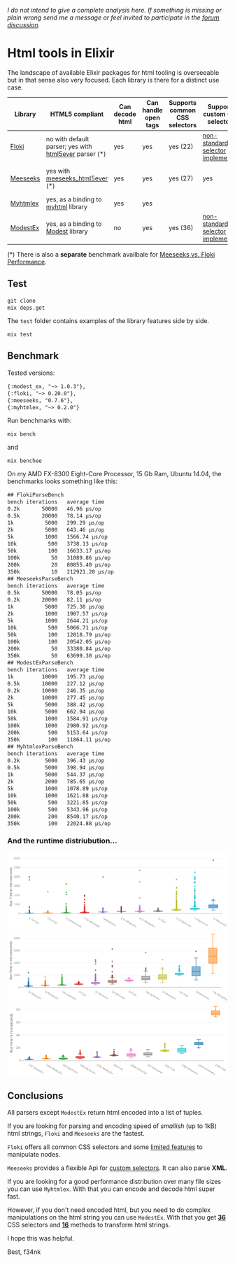*I do not intend to give a complete analysis here. If something is missing or plain wrong send me a message or feel invited to participate in the [forum discussion](https://elixirforum.com/t/overview-of-available-html-tools-in-elixir/12905).*

# Html tools in Elixir

The landscape of available Elixir packages for html tooling is overseeable but in that sense also very focused. Each library is there for a distinct use case.

|Library |HTML5 compliant|Can decode html|Can handle open tags|Supports common CSS selectors|Supports custom CSS selectors|Can manipulate nodes| Use Case |
|--|--|--|--|--|--|--|--|
|[Floki](https://github.com/philss/floki)         | no with default parser; yes with [html5ever](https://github.com/servo/html5ever) parser (*) | yes | yes | yes (22) | [non-standard selector implemented](https://github.com/philss/floki#supported-selectors) | yes, but [limited](https://hexdocs.pm/floki/Floki.html#map/2) | parse and select |
|[Meeseeks](https://github.com/mischov/meeseeks)  | yes with [meeseeks_html5ever](https://github.com/mischov/meeseeks_html5ever) (*) | yes | yes | yes (27) | yes |no | HTML and XML; custom selectors; CSS and XPath |
|[Myhtmlex](https://github.com/Overbryd/myhtmlex) | yes, as a binding to [myhtml](https://github.com/lexborisov/myhtml) library | yes | yes | | | | fast decode/encode |
|[ModestEx](https://github.com/f34nk/modest_ex)   | yes, as a binding to [Modest](https://github.com/lexborisov/Modest) library | no | yes | yes (36) | [non-standard selector implemented](https://github.com/f34nk/modest_ex/blob/master/SELECTORS.md)  | yes | pipeable string transformations |

(*) There is also a **separate** benchmark availbale for [Meeseeks vs. Floki Performance](https://github.com/mischov/meeseeks_floki_bench).


## Test

	git clone
	mix deps.get

The `test` folder contains examples of the library features side by side.

	mix test

## Benchmark

Tested versions:

```
{:modest_ex, "~> 1.0.3"},
{:floki, "~> 0.20.0"},
{:meeseeks, "0.7.6"},
{:myhtmlex, "~> 0.2.0"}
```

Run benchmarks with:

	mix bench

and

	mix benchee

On my AMD FX-8300 Eight-Core Processor, 15 Gb Ram, Ubuntu 14.04, the benchmarks looks something like this:

```
## FlokiParseBench
bench iterations   average time 
0.2k       50000   46.96 µs/op
0.5k       20000   78.14 µs/op
1k          5000   299.29 µs/op
2k          5000   643.46 µs/op
5k          1000   1566.74 µs/op
10k          500   3738.13 µs/op
50k          100   16633.17 µs/op
100k          50   31089.86 µs/op
200k          20   80855.40 µs/op
350k          10   212921.20 µs/op
## MeeseeksParseBench
bench iterations   average time 
0.5k       50000   78.05 µs/op
0.2k       20000   82.11 µs/op
1k          5000   725.30 µs/op
2k          1000   1907.57 µs/op
5k          1000   2644.21 µs/op
10k          500   5066.71 µs/op
50k          100   12018.79 µs/op
100k         100   20542.05 µs/op
200k          50   33380.84 µs/op
350k          50   63699.30 µs/op
## ModestExParseBench
bench iterations   average time 
1k         10000   195.73 µs/op
0.5k       10000   227.12 µs/op
0.2k       10000   246.35 µs/op
2k         10000   277.45 µs/op
5k          5000   388.42 µs/op
10k         5000   662.94 µs/op
50k         1000   1584.91 µs/op
100k        1000   2980.92 µs/op
200k         500   5153.64 µs/op
350k         100   11864.11 µs/op
## MyhtmlexParseBench
bench iterations   average time 
0.2k        5000   396.43 µs/op
0.5k        5000   398.94 µs/op
1k          5000   544.37 µs/op
2k          2000   785.65 µs/op
5k          1000   1078.89 µs/op
10k         1000   1621.88 µs/op
50k          500   3221.85 µs/op
100k         500   5343.96 µs/op
200k         200   8540.17 µs/op
350k         100   22024.88 µs/op
```

### And the runtime distriubution...

![Parsing - runtime - small](https://github.com/f34nk/elixir_html_tools/blob/master/parsing-runtime-small.png)
![Parsing - runtime - mid](https://github.com/f34nk/elixir_html_tools/blob/master/parsing-runtime-mid.png)
![Parsing - runtime - big](https://github.com/f34nk/elixir_html_tools/blob/master/parsing-runtime-big.png)

## Conclusions

All parsers except `ModestEx` return html encoded into a list of tuples.

If you are looking for parsing and encoding speed of *smallish* (up to 1kB) html strings, `Floki` and `Meeseeks` are the fastest.

`Floki` offers all common CSS selectors and some [limited features](https://hexdocs.pm/floki/Floki.html#map/2) to manipulate nodes.

`Meeseeks` provides a flexible Api for [custom selectors](https://github.com/mischov/meeseeks#custom-selectors). It can also parse **XML**.

If you are looking for a good performance distribution over many file sizes you can use `Myhtmlex`. With that you can encode and decode html super fast.

However, if you don't need encoded html, but you need to do complex manipulations on the html string you can use `ModestEx`. With that you get [**36**](https://github.com/f34nk/modest_ex/blob/master/SELECTORS.md) CSS selectors and [**16**](https://github.com/f34nk/modest_ex/blob/master/FEATURES.md) methods to transform html strings.

I hope this was helpful.

Best, f34nk
